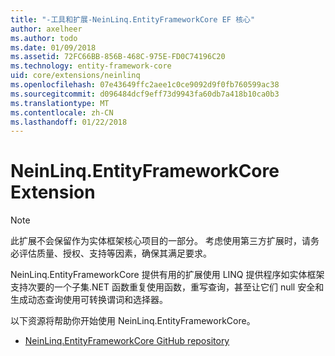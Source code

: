 ```yaml
---
title: "-工具和扩展-NeinLinq.EntityFrameworkCore EF 核心"
author: axelheer
ms.author: todo
ms.date: 01/09/2018
ms.assetid: 72FC66BB-856B-468C-975E-FD0C74196C20
ms.technology: entity-framework-core
uid: core/extensions/neinlinq
ms.openlocfilehash: 07e43649ffc2aee1c0ce9092d9f0fb760599ac38
ms.sourcegitcommit: d096484dcf9eff73d9943fa60db7a418b10ca0b3
ms.translationtype: MT
ms.contentlocale: zh-CN
ms.lasthandoff: 01/22/2018
---
```

# <a name="neinlinqentityframeworkcore-extension"></a>NeinLinq.EntityFrameworkCore Extension

> [!NOTE]  
> 此扩展不会保留作为实体框架核心项目的一部分。 考虑使用第三方扩展时，请务必评估质量、授权、支持等因素，确保其满足要求。

NeinLinq.EntityFrameworkCore 提供有用的扩展使用 LINQ 提供程序如实体框架支持次要的一个子集.NET 函数重复使用函数，重写查询，甚至让它们 null 安全和生成动态查询使用可转换谓词和选择器。

以下资源将帮助你开始使用 NeinLinq.EntityFrameworkCore。
* [NeinLinq.EntityFrameworkCore GitHub repository](https://github.com/axelheer/nein-linq/)
